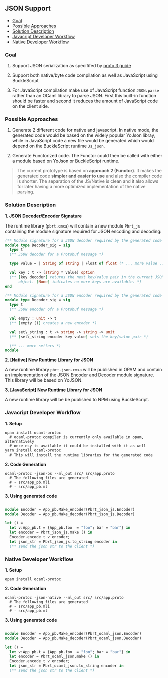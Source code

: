 
JSON Support
------------

* [Goal](#goal)
* [Possible Approaches](#possible-approaches)
* [Solution Description](#solution-description)
* [Javacript Developer Workflow](#javacript-developer-workflow)
* [Native Developer Workflow](#native-developer-workflow)

### Goal 

1. Support JSON serialization as specififed by [proto 3 guide](https://developers.google.com/protocol-buffers/docs/proto3#json)

2. Support both native/byte code compilation as well as JavaScript using 
   BuckleScript 

3. For JavaScript compilation make use of JavaScript function `JSON.parse`
   rather than an OCaml library to parse JSON. First this built-in function
   should be faster and second it reduces the amount of JavaScript code on 
   the client side. 

### Possible Approaches

1. Generate 2 different code for native and javascript. In native mode, the 
   generated code would be based on the widely popular YoJson libray, while
   in JavaScript code a new file would be generated which would depend
   on the BuckleScript runtime `Js_json`. 

2. Generate Functorized code. The Functor could then be called with 
   either a module based on YoJson or BuckleScript runtime. 

> The current prototype is based on **approach 2 (Functor)**. It makes the generated 
> code **simpler and easier to use** and also the compiler code is shorter. The 
> separation of the JS/Native is clean and it also allows for later having
> a more optimized implementation of the native parsing. 

### Solution Description

**1. JSON Decoder/Encoder Signature**

The runtime library (`pbrt.cmxa`) will contain a new module `Pbrt_js` containing
the module signature required for JSON encoding and decoding:

```OCaml
(** Module signature for a JSON decoder required by the generated code *)
module type Decoder_sig = sig 
  type t
  (** JSON decoder for a Protobuf message *)

  type value = | String of string | Float of float (* ... more value ... *)

  val key : t -> (string * value) option 
  (** [key decoder] returns the next key/value pair in the current JSON 
      object. [None] indicates no more keys are available. *)
end

(** Module signature for a JSON encoder required by the generated code *)
module type Decoder_sig = sig 
  type t 
  (** JSON encoder ofr a Protobuf message *)

  val empty : unit -> t 
  (** [empty ()] creates a new encoder *)

  val set\_string : t -> string -> string -> unit 
  (** [set\_string encoder key value] sets the key/value pair *)

  (** ... more setters *)
module
``` 

**2. [Native] New Runtime Library for JSON**

A new runtime library `pbrt-json.cmxa` will be published in OPAM and contain
an implementation of the JSON Encoder and Decoder module signature. This 
library will be based on YoJSON.

**3. [JavaScript] New Runtime Library for JSON**

A new runtime library will be be published to NPM using BuckleScript. 

### Javacript Developer Workflow

**1. Setup**

```shell
opam install ocaml-protoc 
  # ocaml-protoc compiler is currently only available in opam, alternatively
  # once esy is available it could be installed with it as well
yarn install ocaml-protoc
  # This will install the runtime libraries for the generated code
```

**2. Code Generation**

```shell
ocaml-protoc -json-bs --ml_out src/ src/app.proto
  # The following files are generated
  # - src/app_pb.mli
  # - src/app_pb.ml
```

**3. Using generated code**

```OCaml

module Encoder = App_pb.Make_encoder(Pbrt_json_js.Encoder) 
module Decoder = App_pb.Make_decoder(Pbrt_json_js.Decoder)

let () = 
  let v:App_pb.t = {App_pb.foo  = "foo"; bar = "bar"} in 
  let encoder = Pbrt_json_js.make () in 
  Encoder.encode_t v encoder; 
  let json_str = Pbrt_json_js.to_string encoder in 
  (** send the json str to the client *)
```

### Native Developer Workflow

**1. Setup**

```shell
opam install ocaml-protoc
```

**2. Code Generation**

```shell
ocaml-protoc -json-native --ml_out src/ src/app.proto
  # The following files are generated
  # - src/app_pb.mli
  # - src/app_pb.ml
```

**3. Using generated code**

```OCaml

module Encoder = App_pb.Make_encoder(Pbrt_ocaml_json.Encoder) 
module Decoder = App_pb.Make_decoder(Pbrt_ocaml_json.Decoder)

let () = 
  let v:App_pb.t = {App_pb.foo  = "foo"; bar = "bar"} in 
  let encoder = Pbrt_ocaml_json.make () in 
  Encoder.encode_t v encoder; 
  let json_str = Pbrt_ocaml_json.to_string encoder in 
  (** send the json str to the client *)
```
